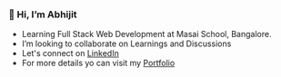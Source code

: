 ### 👋 Hi, I’m Abhijit
- Learning Full Stack Web Development at Masai School, Bangalore. 
- I’m looking to collaborate on Learnings and Discussions
- Let's connect on [LinkedIn](https://www.linkedin.com/in/abhijitaher/)
- For more details yo can visit my [Portfolio](#) 

<!---
AbhijitAher/AbhijitAher is a ✨ special ✨ repository because its `README.md` (this file) appears on your GitHub profile.
You can click the Preview link to take a look at your changes.
--->
